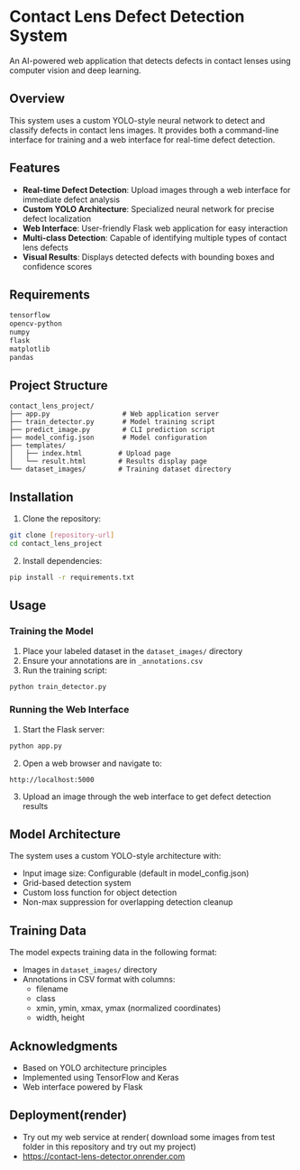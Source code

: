 # Contact Lens Defect Detection System

An AI-powered web application that detects defects in contact lenses using computer vision and deep learning.

## Overview

This system uses a custom YOLO-style neural network to detect and classify defects in contact lens images. It provides both a command-line interface for training and a web interface for real-time defect detection.

## Features

- **Real-time Defect Detection**: Upload images through a web interface for immediate defect analysis
- **Custom YOLO Architecture**: Specialized neural network for precise defect localization
- **Web Interface**: User-friendly Flask web application for easy interaction
- **Multi-class Detection**: Capable of identifying multiple types of contact lens defects
- **Visual Results**: Displays detected defects with bounding boxes and confidence scores

## Requirements

```txt
tensorflow
opencv-python
numpy
flask
matplotlib
pandas
```

## Project Structure

```
contact_lens_project/
├── app.py                  # Web application server
├── train_detector.py       # Model training script
├── predict_image.py        # CLI prediction script
├── model_config.json       # Model configuration
├── templates/             
│   ├── index.html         # Upload page
│   └── result.html        # Results display page
└── dataset_images/        # Training dataset directory
```

## Installation

1. Clone the repository:
```bash
git clone [repository-url]
cd contact_lens_project
```

2. Install dependencies:
```bash
pip install -r requirements.txt
```

## Usage

### Training the Model

1. Place your labeled dataset in the `dataset_images/` directory
2. Ensure your annotations are in `_annotations.csv`
3. Run the training script:
```bash
python train_detector.py
```

### Running the Web Interface

1. Start the Flask server:
```bash
python app.py
```

2. Open a web browser and navigate to:
```
http://localhost:5000
```

3. Upload an image through the web interface to get defect detection results

## Model Architecture

The system uses a custom YOLO-style architecture with:
- Input image size: Configurable (default in model_config.json)
- Grid-based detection system
- Custom loss function for object detection
- Non-max suppression for overlapping detection cleanup

## Training Data

The model expects training data in the following format:
- Images in `dataset_images/` directory
- Annotations in CSV format with columns:
  - filename
  - class
  - xmin, ymin, xmax, ymax (normalized coordinates)
  - width, height



## Acknowledgments

- Based on YOLO architecture principles
- Implemented using TensorFlow and Keras
- Web interface powered by Flask

## Deployment(render)
- Try out my web service at render( download some images from test folder in this repository and try out my project)
- https://contact-lens-detector.onrender.com
  
